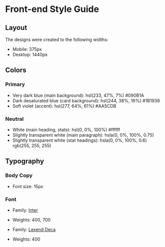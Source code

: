 # Front-end Style Guide

## Layout

The designs were created to the following widths:

- Mobile: 375px
- Desktop: 1440px

## Colors

### Primary

- Very dark blue (main background): hsl(233, 47%, 7%) #090B1A
- Dark desaturated blue (card background): hsl(244, 38%, 16%) #1B1938
- Soft violet (accent): hsl(277, 64%, 61%) #AA5CDB

### Neutral

- White (main heading, stats): hsl(0, 0%, 100%) #ffffff
- Slightly transparent white (main paragraph): hsla(0, 0%, 100%, 0.75)
- Slightly transparent white (stat headings): hsla(0, 0%, 100%, 0.6) rgb(255, 255, 255)

## Typography

### Body Copy

- Font size: 15px

### Font

- Family: [Inter](https://fonts.google.com/specimen/Inter)
- Weights: 400, 700

- Family: [Lexend Deca](https://fonts.google.com/specimen/Lexend+Deca)
- Weights: 400
